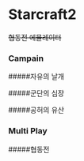 # Starcraft2

~~협동전 에뮬레이터~~

### Campain
#####자유의 날개

#####군단의 심장

#####공허의 유산



### Multi Play
#####협동전





